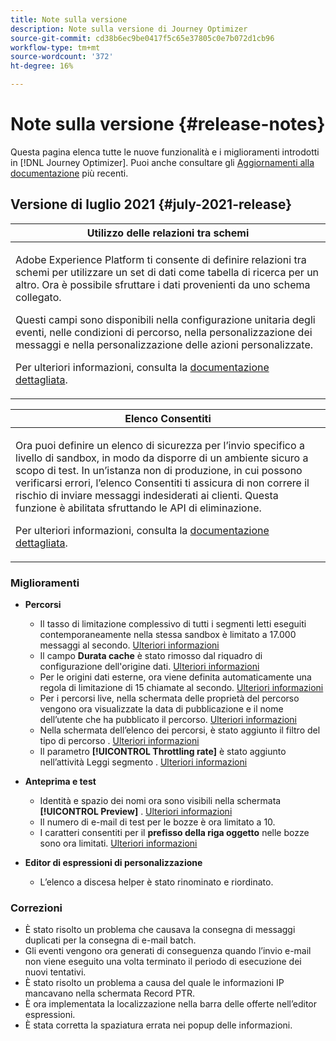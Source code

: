 ```yaml
---
title: Note sulla versione
description: Note sulla versione di Journey Optimizer
source-git-commit: cd38b6ec9be0417f5c65e37805c0e7b072d1cb96
workflow-type: tm+mt
source-wordcount: '372'
ht-degree: 16%

---
```



# Note sulla versione {#release-notes}

Questa pagina elenca tutte le nuove funzionalità e i miglioramenti introdotti in [!DNL Journey Optimizer]. Puoi anche consultare gli [Aggiornamenti alla documentazione](documentation-updates.md) più recenti.

## Versione di luglio 2021 {#july-2021-release}

<table>
<thead>
<tr>
<th><strong>Utilizzo delle relazioni tra schemi</strong><br/></th>
</tr>
</thead>
<tbody>
<tr>
<td>
<p>Adobe Experience Platform ti consente di definire relazioni tra schemi per utilizzare un set di dati come tabella di ricerca per un altro. Ora è possibile sfruttare i dati provenienti da uno schema collegato.</p>
<p>Questi campi sono disponibili nella configurazione unitaria degli eventi, nelle condizioni di percorso, nella personalizzazione dei messaggi e nella personalizzazione delle azioni personalizzate.</p>
<p>Per ulteriori informazioni, consulta la <a href="event/experience-event-schema.md#leverage_schema_relationships">documentazione dettagliata</a>.</p>
</td>
</tr>
</tbody>
</table>

<table>
<thead>
<tr>
<th><strong>Elenco Consentiti</strong><br/></th>
</tr>
</thead>
<tbody>
<tr>
<td>
<p>Ora puoi definire un elenco di sicurezza per l’invio specifico a livello di sandbox, in modo da disporre di un ambiente sicuro a scopo di test. In un’istanza non di produzione, in cui possono verificarsi errori, l’elenco Consentiti ti assicura di non correre il rischio di inviare messaggi indesiderati ai clienti. Questa funzione è abilitata sfruttando le API di eliminazione.</p>
<p>Per ulteriori informazioni, consulta la <a href="allow-list.md">documentazione dettagliata</a>.</p>
</td>
</tr>
</tbody>
</table>

### Miglioramenti

* **Percorsi**
   * Il tasso di limitazione complessivo di tutti i segmenti letti eseguiti contemporaneamente nella stessa sandbox è limitato a 17.000 messaggi al secondo. [Ulteriori informazioni](building-journeys/read-segment.md#configuring-segment-trigger-activity)
   * Il campo **Durata cache** è stato rimosso dal riquadro di configurazione dell&#39;origine dati. [Ulteriori informazioni](datasource/about-data-sources.md)
   * Per le origini dati esterne, ora viene definita automaticamente una regola di limitazione di 15 chiamate al secondo. [Ulteriori informazioni](configuration/external-systems.md#capping)
   * Per i percorsi live, nella schermata delle proprietà del percorso vengono ora visualizzate la data di pubblicazione e il nome dell’utente che ha pubblicato il percorso. [Ulteriori informazioni](building-journeys/journey-gs.md#change-properties)
   * Nella schermata dell’elenco dei percorsi, è stato aggiunto il filtro del tipo di percorso . [Ulteriori informazioni](user-interface.md#section_lgm_hpz_pgb)
   * Il parametro **[!UICONTROL Throttling rate]** è stato aggiunto nell’attività Leggi segmento . [Ulteriori informazioni](building-journeys/read-segment.md#configuring-segment-trigger-activity)

* **Anteprima e test**
   * Identità e spazio dei nomi ora sono visibili nella schermata **[!UICONTROL Preview]** . [Ulteriori informazioni](preview.md#preview-your-messages)
   * Il numero di e-mail di test per le bozze è ora limitato a 10.
   * I caratteri consentiti per il **prefisso della riga oggetto** nelle bozze sono ora limitati. [Ulteriori informazioni](preview.md#send-proofs)

* **Editor di espressioni di personalizzazione**
   * L’elenco a discesa helper è stato rinominato e riordinato.

### Correzioni

* È stato risolto un problema che causava la consegna di messaggi duplicati per la consegna di e-mail batch.
* Gli eventi vengono ora generati di conseguenza quando l’invio e-mail non viene eseguito una volta terminato il periodo di esecuzione dei nuovi tentativi.
* È stato risolto un problema a causa del quale le informazioni IP mancavano nella schermata Record PTR.
* È ora implementata la localizzazione nella barra delle offerte nell’editor espressioni.
* È stata corretta la spaziatura errata nei popup delle informazioni.

